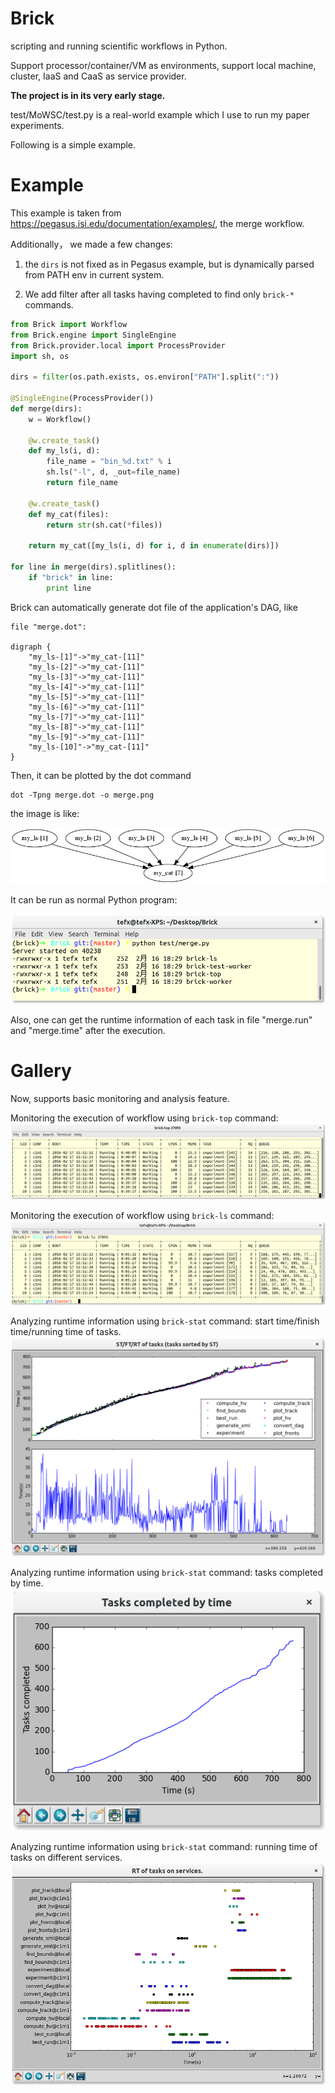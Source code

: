 # Brick
scripting and running scientific workflows in Python.

Support processor/container/VM as environments, support local machine, cluster, IaaS and CaaS as service provider.

**The project is in its very early stage.**

test/MoWSC/test.py is a real-world example which I use to run my paper experiments.

Following is a simple example.

# Example

This example is taken from https://pegasus.isi.edu/documentation/examples/, the merge workflow.

Additionally， we made a few changes:

1. the `dirs` is not fixed as in Pegasus example, but is dynamically parsed from PATH env in current system.

2. We add filter after all tasks having completed to find only `brick-*` commands.

```Python
from Brick import Workflow
from Brick.engine import SingleEngine
from Brick.provider.local import ProcessProvider
import sh, os

dirs = filter(os.path.exists, os.environ["PATH"].split(":"))

@SingleEngine(ProcessProvider())
def merge(dirs):
    w = Workflow()

    @w.create_task()
    def my_ls(i, d):
        file_name = "bin_%d.txt" % i
        sh.ls("-l", d, _out=file_name)
        return file_name

    @w.create_task()
    def my_cat(files):
        return str(sh.cat(*files))

    return my_cat([my_ls(i, d) for i, d in enumerate(dirs)])

for line in merge(dirs).splitlines():
    if "brick" in line:
        print line
```


Brick can automatically generate dot file of the application's DAG, like

    file "merge.dot":

    digraph {
        "my_ls-[1]"->"my_cat-[11]"
        "my_ls-[2]"->"my_cat-[11]"
        "my_ls-[3]"->"my_cat-[11]"
        "my_ls-[4]"->"my_cat-[11]"
        "my_ls-[5]"->"my_cat-[11]"
        "my_ls-[6]"->"my_cat-[11]"
        "my_ls-[7]"->"my_cat-[11]"
        "my_ls-[8]"->"my_cat-[11]"
        "my_ls-[9]"->"my_cat-[11]"
        "my_ls-[10]"->"my_cat-[11]"
    }

Then, it can be plotted by the dot command

    dot -Tpng merge.dot -o merge.png

the image is like:

![DAG](test/merge.png)

It can be run as normal Python program:

![RUN](test/doc_data/run.png)

Also, one can get the runtime information of each task in file "merge.run" and "merge.time" after the execution.

# Gallery

Now, supports basic monitoring and analysis feature.

Monitoring the execution of workflow using `brick-top` command:
![brick-top](test/doc_data/top.png "Monitoring the execution of workflow using `brick-top` command")

Monitoring the execution of workflow using `brick-ls` command:
![brick-ls](test/doc_data/ls.png "Monitoring the execution of workflow using `brick-ls` command")

Analyzing runtime information using `brick-stat` command: start time/finish time/running time of tasks.
![brick-stat 0](test/doc_data/stat0.png "Analyzing runtime information using `brick-stat` command: start time/finish time/running time of tasks.")

Analyzing runtime information using `brick-stat` command: tasks completed by time.
![brick-stat 1](test/doc_data/stat1.png "Analyzing runtime information using `brick-stat` command: tasks completed by time.")

Analyzing runtime information using `brick-stat` command: running time of tasks on different services.
![brick-stat 2](test/doc_data/stat2.png "Analyzing runtime information using `brick-stat` command: running time of tasks on different services.")


